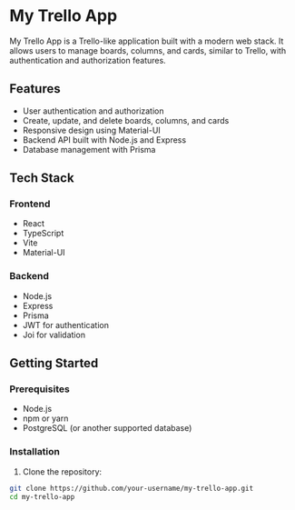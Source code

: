 # My Trello App

My Trello App is a Trello-like application built with a modern web stack. It allows users to manage boards, columns, and cards, similar to Trello, with authentication and authorization features.

## Features

- User authentication and authorization
- Create, update, and delete boards, columns, and cards
- Responsive design using Material-UI
- Backend API built with Node.js and Express
- Database management with Prisma

## Tech Stack

### Frontend

- React
- TypeScript
- Vite
- Material-UI

### Backend

- Node.js
- Express
- Prisma
- JWT for authentication
- Joi for validation

## Getting Started

### Prerequisites

- Node.js
- npm or yarn
- PostgreSQL (or another supported database)

### Installation

1. Clone the repository:

```sh
git clone https://github.com/your-username/my-trello-app.git
cd my-trello-app
